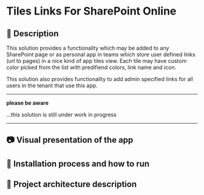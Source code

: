 # Tiles Links For SharePoint Online

## 📝 Description
This solution provides a functionality which may be added to any SharePoint page or as personal app in teams which store user defined links (url to pages) in a nice kind of app tiles view. Each tile may have custom color picked from the list with predifiend colors, link name and icon.

This solution also provides functionality to add admin specified links for all users in the tenant that use this app.

---
**please be aware**

...this solution is still under work in progress

---

## 📷 Visual presentation of the app

## 🚀 Installation process and how to run

## 📑 Project architecture description